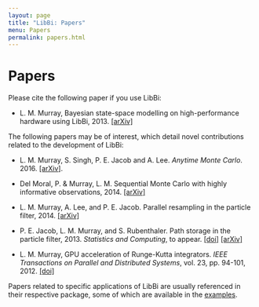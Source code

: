 ```yaml
---
layout: page
title: "LibBi: Papers"
menu: Papers
permalink: papers.html
---
```


Papers
======

Please cite the following paper if you use LibBi:

* L. M. Murray, Bayesian state-space modelling on high-performance hardware
  using LibBi, 2013. [\[arXiv\]](http://arxiv.org/abs/1306.3277)

The following papers may be of interest, which detail novel contributions
related to the development of LibBi:

* L. M. Murray, S. Singh, P. E. Jacob and A. Lee. *Anytime Monte Carlo*. 2016. [\[arXiv\]](https://arxiv.org/abs/1612.03319).

* Del Moral, P. & Murray, L. M. Sequential Monte Carlo with highly informative
  observations, 2014. [\[arXiv\]](http://arxiv.org/abs/1405.4081)

* L. M. Murray, A. Lee, and P. E. Jacob. Parallel resampling in the particle
  filter, 2014. [\[arXiv\]](http://arxiv.org/abs/1301.4019)

* P. E. Jacob, L. M. Murray, and S. Rubenthaler. Path storage in the particle
  filter, 2013. *Statistics and Computing*, to
  appear. [\[doi\]](http://dx.doi.org/10.1007/s11222-013-9445-x)
  [\[arXiv\]](http://arxiv.org/abs/1307.3180)

* L. M. Murray, GPU acceleration of Runge-Kutta integrators. *IEEE
  Transactions on Parallel and Distributed Systems*, vol. 23, pp. 94-101, 2012.
  [\[doi\]](http://dx.doi.org/10.1109/TPDS.2011.61)

Papers related to specific applications of LibBi are usually referenced in
their respective package, some of which are available in the
[examples](/examples.html).
